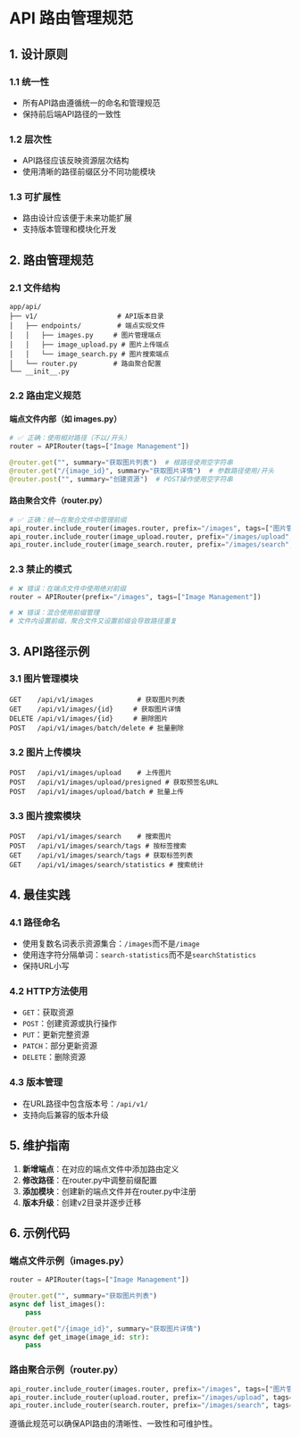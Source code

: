 # API 路由管理规范

## 1. 设计原则

### 1.1 统一性
- 所有API路由遵循统一的命名和管理规范
- 保持前后端API路径的一致性

### 1.2 层次性
- API路径应该反映资源层次结构
- 使用清晰的路径前缀区分不同功能模块

### 1.3 可扩展性
- 路由设计应该便于未来功能扩展
- 支持版本管理和模块化开发

## 2. 路由管理规范

### 2.1 文件结构
```
app/api/
├── v1/                    # API版本目录
│   ├── endpoints/         # 端点实现文件
│   │   ├── images.py     # 图片管理端点
│   │   ├── image_upload.py # 图片上传端点
│   │   └── image_search.py # 图片搜索端点
│   └── router.py         # 路由聚合配置
└── __init__.py
```

### 2.2 路由定义规范

#### 端点文件内部（如 images.py）
```python
# ✅ 正确：使用相对路径（不以/开头）
router = APIRouter(tags=["Image Management"])

@router.get("", summary="获取图片列表")  # 根路径使用空字符串
@router.get("/{image_id}", summary="获取图片详情")  # 参数路径使用/开头
@router.post("", summary="创建资源")  # POST操作使用空字符串
```

#### 路由聚合文件（router.py）
```python
# ✅ 正确：统一在聚合文件中管理前缀
api_router.include_router(images.router, prefix="/images", tags=["图片管理"])
api_router.include_router(image_upload.router, prefix="/images/upload", tags=["图片上传"])
api_router.include_router(image_search.router, prefix="/images/search", tags=["图片搜索"])
```

### 2.3 禁止的模式

```python
# ❌ 错误：在端点文件中使用绝对前缀
router = APIRouter(prefix="/images", tags=["Image Management"])

# ❌ 错误：混合使用前缀管理
# 文件内设置前缀，聚合文件又设置前缀会导致路径重复
```

## 3. API路径示例

### 3.1 图片管理模块
```
GET    /api/v1/images           # 获取图片列表
GET    /api/v1/images/{id}     # 获取图片详情
DELETE /api/v1/images/{id}     # 删除图片
POST   /api/v1/images/batch/delete # 批量删除
```

### 3.2 图片上传模块
```
POST   /api/v1/images/upload    # 上传图片
POST   /api/v1/images/upload/presigned # 获取预签名URL
POST   /api/v1/images/upload/batch # 批量上传
```

### 3.3 图片搜索模块
```
POST   /api/v1/images/search    # 搜索图片
POST   /api/v1/images/search/tags # 按标签搜索
GET    /api/v1/images/search/tags # 获取标签列表
GET    /api/v1/images/search/statistics # 搜索统计
```

## 4. 最佳实践

### 4.1 路径命名
- 使用复数名词表示资源集合：`/images`而不是`/image`
- 使用连字符分隔单词：`search-statistics`而不是`searchStatistics`
- 保持URL小写

### 4.2 HTTP方法使用
- `GET`：获取资源
- `POST`：创建资源或执行操作
- `PUT`：更新完整资源
- `PATCH`：部分更新资源
- `DELETE`：删除资源

### 4.3 版本管理
- 在URL路径中包含版本号：`/api/v1/`
- 支持向后兼容的版本升级

## 5. 维护指南

1. **新增端点**：在对应的端点文件中添加路由定义
2. **修改路径**：在router.py中调整前缀配置
3. **添加模块**：创建新的端点文件并在router.py中注册
4. **版本升级**：创建v2目录并逐步迁移

## 6. 示例代码

### 端点文件示例（images.py）
```python
router = APIRouter(tags=["Image Management"])

@router.get("", summary="获取图片列表")
async def list_images():
    pass

@router.get("/{image_id}", summary="获取图片详情")
async def get_image(image_id: str):
    pass
```

### 路由聚合示例（router.py）
```python
api_router.include_router(images.router, prefix="/images", tags=["图片管理"])
api_router.include_router(upload.router, prefix="/images/upload", tags=["图片上传"])
api_router.include_router(search.router, prefix="/images/search", tags=["图片搜索"])
```

遵循此规范可以确保API路由的清晰性、一致性和可维护性。